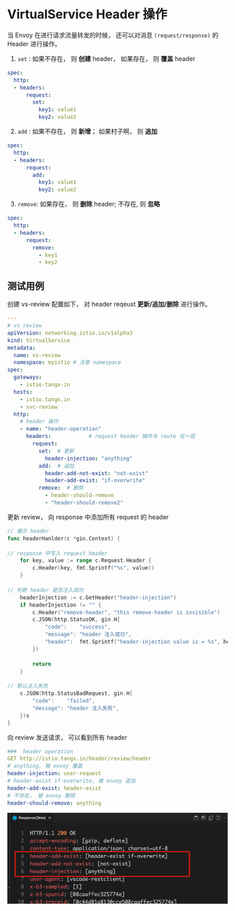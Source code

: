 # VirtualService Header 操作

当 Envoy 在进行请求流量转发的时候， 还可以对消息 `(request/response)` 的 Header 进行操作。

1. `set` : 如果不存在， 则 **创建** header， 如果存在， 则 **覆盖**  header

```yaml
spec:
  http:
  - headers:
      request:
        set:
          key1: value1
          key2: value2
```

2. `add` : 如果不存在， 则 **新增**； 如果村子啊， 则 **追加** 

```yaml
spec:
  http:
  - headers:
      request:
        add:
          key1: value1
          key2: value2
```

3. `remove`: 如果存在， 则 **删除** header; 不存在, 则 **忽略**

```yaml
spec:
  http:
  - headers:
      request:
        remove:
          - key1
          - key2
```


## 测试用例

创建 vs-review 配置如下， 对 header reqeust **更新/追加/删除** 进行操作。

```yaml
---
# vs review
apiVersion: networking.istio.io/v1alpha3
kind: VirtualService
metadata:
  name: vs-review
  namespace: myistio # 注意 namespace
spec:
  gateways:
    - istio-tangx-in
  hosts:
    - istio.tangx.in
    - svc-review
  http:
    # header 操作
    - name: "header-operation"
      headers:            # request header 操作与 route 在一层
        request:
          set:  # 更新
            header-injection: "anything"
          add:  # 追加
            header-add-not-exist: "not-exist"
            header-add-exist: "if-overwrite"
          remove:  # 删除
            - header-should-remove
            - "header-should-remove2"
```

更新 review， 向 response 中添加所有 request 的 header

```go
// 展示 header
func headerHanlder(c *gin.Context) {

// response 中写入 request header
	for key, value := range c.Request.Header {
		c.Header(key, fmt.Sprintf("%s", value))
	}

// 判断 header 是否注入成功
	headerInjection := c.GetHeader("header-injection")
	if headerInjection != "" {
		c.Header("remove-header", "this remove-header is invisible")
		c.JSON(http.StatusOK, gin.H{
			"code":    "success",
			"message": "header 注入成功",
			"header":  fmt.Sprintf("header-injection value is = %s", headerInjection),
		})

		return
	}

// 默认注入失败
	c.JSON(http.StatusBadRequest, gin.H{
		"code":    "failed",
		"message": "header 注入失败",
	})s
}
```

向 review 发送请求， 可以看到所有 header

```yaml
###  header operation
GET http://istio.tangx.in/header/review/header
# anything, 被 envoy 覆盖
header-injection: user-request
# header-exist if-overwrite, 被 envoy 追加
header-add-exist: header-exist
# 不存在， 被 envoy 删除
header-should-remove: anything 
```

![header-operation](/imgs/14/14-header-operation.png)

